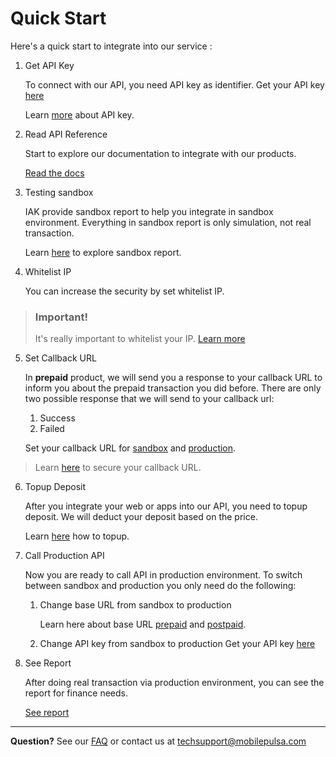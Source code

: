 # Quick Start

Here's a quick start to integrate into our service : 

1. Get API Key

    To connect with our API, you need API key as identifier. Get your API key [here](https://developer.mobilepulsa.net/home)

    Learn [more](./api-key.md) about API key.

2. Read API Reference

    Start to explore our documentation to integrate with our products.

    [Read the docs](docs/api-reference/docs/introduction.md)

3. Testing sandbox

    IAK provide sandbox report to help you integrate in sandbox environment. Everything in sandbox report is only simulation, not real transaction.

    Learn [here](./testing-in-sandbox.md) to explore sandbox report.

4. Whitelist IP

    You can increase the security by set whitelist IP. 

<!-- theme: warning -->

> ### Important!
> It's really important to whitelist your IP. 
> [Learn more](../security.md#whitelist-your-ip)

5. Set Callback URL

    In **prepaid** product, we will send you a response to your callback URL to inform you about the prepaid transaction you did before. 
    There are only two possible response that we will send to your callback url:

   1. Success
   2. Failed

    Set your callback URL for [sandbox](https://developer.mobilepulsa.net/development) and [production](https://developer.mobilepulsa.net/production/ip).

<!-- theme: info -->

> Learn [here](./../security.md) to secure your callback URL.

6. Topup Deposit

    After you integrate your web or apps into our API, you need to topup deposit. We will deduct your deposit based on the price.

    Learn [here](./../topup-deposit.md) how to topup.

7. Call Production API

    Now you are ready to call API in production environment. To switch between sandbox and production you only need do the following:

   1. Change base URL from sandbox to production

      Learn here about base URL [prepaid](docs/api-reference/docs/prepaid%20v1%20(legacy)/base-url.md) and [postpaid](docs/api-reference/docs/postpaid/base-url.md).

   2. Change API key from sandbox to production
      Get your API key [here](https://developer.mobilepulsa.net/home)

8. See Report

    After doing real transaction via production environment, you can see the report for finance needs.

    [See report](https://iak.id/webapp/report/prepaid)


---

  **Question?** See our [FAQ](docs/developer-documentation/docs/faq.md) or contact us at [techsupport@mobilepulsa.com](mailto:techsupport@mobilepulsa.com)
